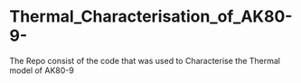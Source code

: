 # Thermal_Characterisation_of_AK80-9-
The Repo consist of the code that was used to Characterise the Thermal model of AK80-9 
